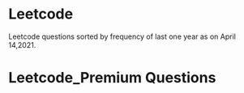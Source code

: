 # Leetcode
Leetcode questions sorted by frequency of last one year as on April 14,2021.

# Leetcode_Premium Questions
